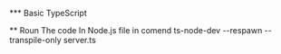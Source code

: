 \*\*\* Basic TypeScript

\*\* Roun The code In Node.js file in comend ts-node-dev --respawn --transpile-only server.ts
